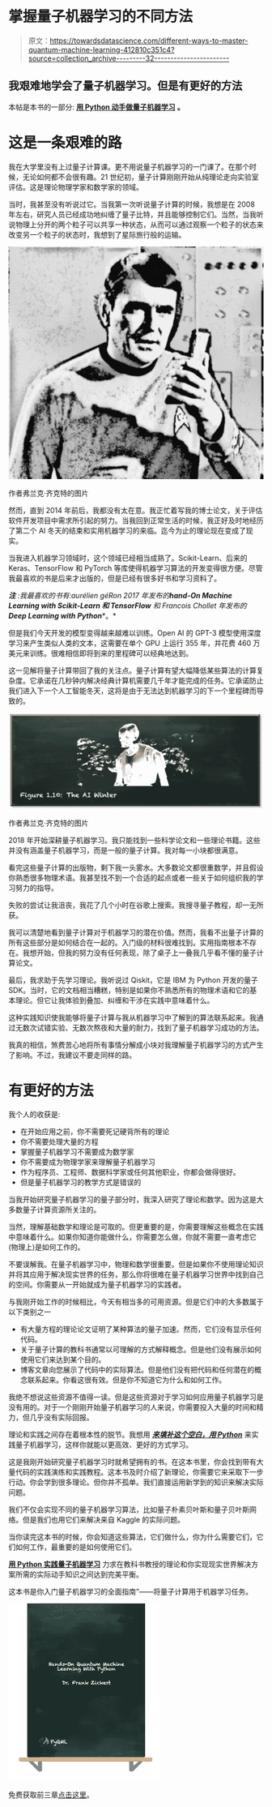 # 掌握量子机器学习的不同方法

> 原文：<https://towardsdatascience.com/different-ways-to-master-quantum-machine-learning-412810c351c4?source=collection_archive---------32----------------------->

## 我艰难地学会了量子机器学习。但是有更好的方法

本帖是本书的一部分: [**用 Python 动手做量子机器学习**](https://www.pyqml.com/page?ref=medium_ways&dest=/) **。**

# 这是一条艰难的路

我在大学里没有上过量子计算课。更不用说量子机器学习的一门课了。在那个时候，无论如何都不会很有趣。21 世纪初，量子计算刚刚开始从纯理论走向实验室评估。这是理论物理学家和数学家的领域。

当时，我甚至没有听说过它。当我第一次听说量子计算的时候，我想是在 2008 年左右，研究人员已经成功地纠缠了量子比特，并且能够控制它们。当然，当我听说物理上分开的两个粒子可以共享一种状态，从而可以通过观察一个粒子的状态来改变另一个粒子的状态时，我想到了星际旅行般的运输。

![](img/501e550b2d11ead42e549acb69579035.png)

作者弗兰克·齐克特的图片

然而，直到 2014 年前后，我都没有太在意。我正忙着写我的博士论文，关于评估软件开发项目中需求所引起的努力。当我回到正常生活的时候，我正好及时地经历了第二个 AI 冬天的结束和实用机器学习的来临。迄今为止的理论现在变成了现实。

当我进入机器学习领域时，这个领域已经相当成熟了。Scikit-Learn、后来的 Keras、TensorFlow 和 PyTorch 等库使得机器学习算法的开发变得很方便。尽管我最喜欢的书是后来才出版的，但是已经有很多好书和学习资料了。

***注*** *:我最喜欢的书有:aurélien géRon 2017 年发布的****hand-On Machine Learning with Scikit-Learn 和 TensorFlow*** *和 Francois Chollet 年发布的****Deep Learning with Python****。*

但是我们今天开发的模型变得越来越难以训练。Open AI 的 GPT-3 模型使用深度学习来产生类似人类的文本，这需要在单个 GPU 上运行 355 年，并花费 460 万美元来训练。很难相信即将到来的里程碑可以经典地达到。

这一见解将量子计算带回了我的关注点。量子计算有望大幅降低某些算法的计算复杂度。它承诺在几秒钟内解决经典计算机需要几千年才能完成的任务。它承诺防止我们进入下一个人工智能冬天，这将是由于无法达到机器学习的下一个里程碑而导致的。

![](img/44c6c4ba29b9f96be39e10ec45e9de3a.png)

作者弗兰克·齐克特的图片

2018 年开始深耕量子机器学习。我只能找到一些科学论文和一些理论书籍。这些并没有涵盖量子机器学习，而是一般的量子计算。我对每一小块都很满意。

看完这些量子计算的出版物，剩下我一头雾水。大多数论文都很重数学，并且假设你熟悉很多物理术语。我甚至找不到一个合适的起点或者一些关于如何组织我的学习努力的指导。

失败的尝试让我沮丧，我花了几个小时在谷歌上搜索。我搜寻量子教程，却一无所获。

我可以清楚地看到量子计算对于机器学习的潜在价值。然而，我看不出量子计算的所有这些部分是如何结合在一起的。入门级的材料很难找到。实用指南根本不存在。我想开始，但我的努力没有任何表现，除了桌子上一叠我几乎看不懂的量子计算论文。

最后，我求助于先学习理论。我听说过 Qiskit，它是 IBM 为 Python 开发的量子 SDK。当时，它的文档相当糟糕，特别是如果你不熟悉所有的物理术语和它的基本理论。但它让我体验到叠加、纠缠和干涉在实践中意味着什么。

这种实践知识使我能够将量子计算与我从机器学习中了解到的算法联系起来。我通过无数次试错实验、无数次熬夜和大量的耐力，找到了量子机器学习成功的方法。

我真的相信，煞费苦心地将所有事情分解成小块对我理解量子机器学习的方式产生了影响。不过，我建议不要走同样的路。

# 有更好的方法

我个人的收获是:

*   在开始应用之前，你不需要死记硬背所有的理论
*   你不需要处理大量的方程
*   掌握量子机器学习不需要成为数学家
*   你不需要成为物理学家来理解量子机器学习
*   作为程序员、工程师、数据科学家或任何其他职业，你都会做得很好。
*   但是量子机器学习的教学方式是错误的

当我开始研究量子机器学习的量子部分时，我深入研究了理论和数学。因为这是大多数量子计算资源所关注的。

当然，理解基础数学和理论是可取的。但更重要的是，你需要理解这些概念在实践中意味着什么。如果你知道你能做什么，你需要怎么做，你就不需要一直考虑它(物理上)是如何工作的。

不要误解我。在量子机器学习中，物理和数学很重要。但是如果你不使用理论知识并将其应用于解决现实世界的任务，那么你将很难在量子机器学习世界中找到自己的空间。你需要从一开始就成为量子机器学习的实践者。

与我刚开始工作的时候相比，今天有相当多的可用资源。但是它们中的大多数属于以下类别之一

*   有大量方程的理论论文证明了某种算法的量子加速。然而，它们没有显示任何代码。
*   关于量子计算的教科书通常以可理解的方式解释概念。但是他们没有展示如何使用它们来达到某个目的。
*   博客文章向您展示了代码中的实际算法。但是他们没有把代码和任何潜在的概念联系起来。你看这很有效。但是你不知道它为什么和如何工作。

我绝不想说这些资源不值得一读。但是这些资源对于学习如何应用量子机器学习是没有用的。对于一个刚刚开始量子机器学习的人来说，你需要投入大量的时间和精力，但几乎没有实际回报。

理论和实践之间存在着根本性的脱节。我想用 [***来填补这个空白，用 Python***](https://www.pyqml.com/page?ref=medium_ways&dest=/) 来实践量子机器学习，这样你就能以更高效、更好的方式学习。

这是我刚开始研究量子机器学习时就希望拥有的书。在这本书里，你会找到带有大量代码的实践演练和实践教程。这本书及时介绍了新理论，你需要它来采取下一步行动。你会学到很多理论。但你并不孤单。我们直接运用新学到的知识来解决实际问题。

我们不仅会实现不同的量子机器学习算法，比如量子朴素贝叶斯和量子贝叶斯网络。但是我们也用它们来解决来自 Kaggle 的实际问题。

当你读完这本书的时候，你会知道这些算法，它们做什么，你为什么需要它们，它们如何工作，最重要的是如何使用它们。

[**用 Python 实践量子机器学习**](https://www.pyqml.com/page?ref=medium_ways&dest=/) 力求在教科书教授的理论和你实现现实世界解决方案所需的实际动手知识之间达到完美平衡。

这本书是你入门量子机器学习的全面指南”——将量子计算用于机器学习任务。

![](img/c3892c668b9d47f57e47f1e6d80af7b6.png)

免费获取前三章[点击这里](https://www.pyqml.com/page?ref=medium_ways&dest=/)。